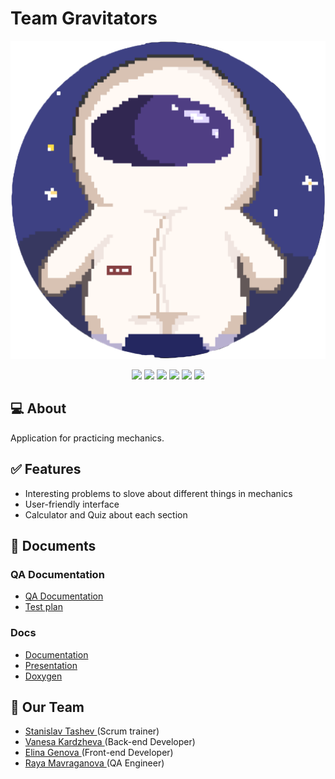 # Team Gravitators

<p align = "center">
  <img src = "Image/Logo.png" width="550px">
</p>

<p align = "center">
   <img src = "https://img.shields.io/github/languages/count/SMTashev20/gravitators">
   <img src = "https://img.shields.io/github/milestones/open/SMTashev20/gravitators">
  
   <img src = "https://img.shields.io/github/contributors/SMTashev20/gravitators?style=flat-square">
   <img src = "https://img.shields.io/github/languages/code-size/SMTashev20/gravitators?style=flat-square">
   <img src = "https://img.shields.io/github/last-commit/SMTashev20/gravitators/main">
   <img src = "https://img.shields.io/github/languages/top/SMTashev20/gravitators?style=flat-square">


<br>

## 💻 About
Application for practicing mechanics.

## ✅ Features

- Interesting problems to slove about different things in mechanics
- User-friendly interface
- Calculator and Quiz about each section


## 📄 Documents
### QA Documentation
  - [QA Documentation](https://codingburgas-my.sharepoint.com/:x:/g/personal/smtashev20_codingburgas_bg/Ecrd_m4S2kBKpss5TO_FWKwBXhatldZY82F0dBKy2u-u_w?e=hNp1eW)
  - [Test plan](https://codingburgas-my.sharepoint.com/:w:/g/personal/rzmavraganova20_codingburgas_bg/EeVhfgnlOPlNmEVboHsmdscB75nQCp8gnZ80xsHMW4ywpA?e=w7ZIR)
### Docs
- [Documentation](https://codingburgas-my.sharepoint.com/:w:/g/personal/smtashev20_codingburgas_bg/EdTqM0a8r9pIjn9tQe_Tv4oB-Zvg1AMdNjPzSbMeK9z1eQ?e=jezRBE)
- [Presentation](https://codingburgas-my.sharepoint.com/:p:/g/personal/smtashev20_codingburgas_bg/EQD-zvML-VlCgcbjCCFjlDIBq4T9opb6jnAPeHCmkWke4g?e=5Q1kJw)
- [Doxygen](https://smtashev20.github.io/Doxygen_Gravitators/)


## 🧒 Our Team

- <a href = "https://github.com/SMTashev20"> Stanislav Tashev </a> (Scrum trainer)
- <a href = "https://github.com/VZKardzheva20"> Vanesa Kardzheva </a> (Back-end Developer)
- <a href = "https://github.com/ESGenova20"> Elina Genova </a> (Front-end Developer)
- <a href = "https://github.com/RZMavraganova20"> Raya Mavraganova </a> (QA Engineer)
